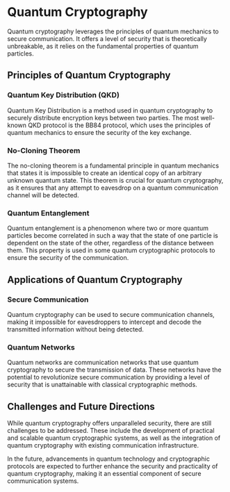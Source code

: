# Quantum Cryptography

Quantum cryptography leverages the principles of quantum mechanics to secure communication. It offers a level of security that is theoretically unbreakable, as it relies on the fundamental properties of quantum particles.

## Principles of Quantum Cryptography

### Quantum Key Distribution (QKD)

Quantum Key Distribution is a method used in quantum cryptography to securely distribute encryption keys between two parties. The most well-known QKD protocol is the BB84 protocol, which uses the principles of quantum mechanics to ensure the security of the key exchange.

### No-Cloning Theorem

The no-cloning theorem is a fundamental principle in quantum mechanics that states it is impossible to create an identical copy of an arbitrary unknown quantum state. This theorem is crucial for quantum cryptography, as it ensures that any attempt to eavesdrop on a quantum communication channel will be detected.

### Quantum Entanglement

Quantum entanglement is a phenomenon where two or more quantum particles become correlated in such a way that the state of one particle is dependent on the state of the other, regardless of the distance between them. This property is used in some quantum cryptographic protocols to ensure the security of the communication.

## Applications of Quantum Cryptography

### Secure Communication

Quantum cryptography can be used to secure communication channels, making it impossible for eavesdroppers to intercept and decode the transmitted information without being detected.

### Quantum Networks

Quantum networks are communication networks that use quantum cryptography to secure the transmission of data. These networks have the potential to revolutionize secure communication by providing a level of security that is unattainable with classical cryptographic methods.

## Challenges and Future Directions

While quantum cryptography offers unparalleled security, there are still challenges to be addressed. These include the development of practical and scalable quantum cryptographic systems, as well as the integration of quantum cryptography with existing communication infrastructure.

In the future, advancements in quantum technology and cryptographic protocols are expected to further enhance the security and practicality of quantum cryptography, making it an essential component of secure communication systems.

